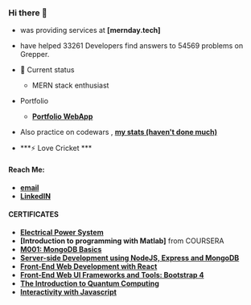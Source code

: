 ### Hi there 👋
-  was providing services at **[mernday.tech]**
-  have helped 33261 Developers find answers to 54569 problems on Grepper.
  
- 🌱 Current status
  - MERN stack enthusiast
  
- Portfolio
  - **[Portfolio WebApp](https://react-portfolio-malik1255.surge.sh)**
    
-  Also practice on codewars , **[my stats (haven't done much) ](https://www.codewars.com/users/SHAHARYAR1255/stats)**

- ***⚡ Love Cricket ***

 #### Reach Me: 
 
  - **[email](shaharyar.malik2000@gmail.com)**
  - **[LinkedIN](https://www.linkedin.com/in/shaharyar-malik-b7415219a/)**

#### CERTIFICATES

   - **[Electrical Power System](https://coursera.org/share/52918fbb667c33d61f05f8a8406f6e96)**
   - **[Introduction to programming with Matlab]** from COURSERA
   - **[M001: MongoDB Basics](https://university.mongodb.com/course_completion/49f36d19-b371-465e-aa14-3784176c8f2d?utm_source=copy&utm_medium=social&utm_campaign=university_social_sharing)**
   - **[Server-side Development using NodeJS, Express and MongoDB](https://www.coursera.org/account/accomplishments/certificate/VRVDYX3FPL47)**
   - **[Front-End Web Development with React](https://www.coursera.org/account/accomplishments/certificate/NLZZNA3NJ9MG)**
   - **[Front-End Web UI Frameworks and Tools: Bootstrap 4](https://www.coursera.org/account/accomplishments/records/K4LZ6QMJXTQQ)**
   - **[The Introduction to Quantum Computing](https://www.coursera.org/account/accomplishments/certificate/AGTS2Z5CG9EB)**
   - **[Interactivity with Javascript](https://www.coursera.org/account/accomplishments/certificate/46KC7CBT5XYA)**
